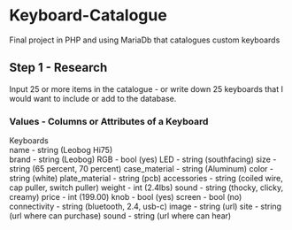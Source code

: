 # Keyboard-Catalogue
Final project in PHP and using MariaDb that catalogues custom keyboards

## Step 1 - Research
Input 25 or more items in the catalogue - or write down 25 keyboards that I would want to include or add to the database.

### Values - Columns or Attributes of a Keyboard
Keyboards   
  name - string (Leobog Hi75)  
  brand - string (Leobog)
  RGB - bool (yes)
  LED - string (southfacing)
  size - string (65 percent, 70 percent)
  case_material - string (Aluminum)
  color - string (white)
  plate_material - string (pcb)
  accessories - string (coiled wire, cap puller, switch puller)
  weight - int (2.4lbs)
  sound - string (thocky, clicky, creamy)
  price - int (199.00)
  knob - bool (yes)
  screen - bool (no)
  connectivity - string (bluetooth, 2.4, usb-c)
  image - string (url)
  site - string (url where can purchase)
  sound - string (url where can hear)
  
  
